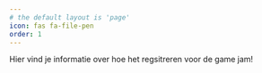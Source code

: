 ```yaml
---
# the default layout is 'page'
icon: fas fa-file-pen
order: 1
---
```



Hier vind je informatie over hoe het regsitreren voor de game jam!